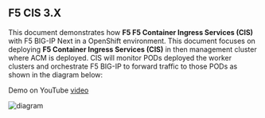 ## F5 CIS 3.X

This document demonstrates how **F5 F5 Container Ingress Services (CIS)** with F5 BIG-IP Next in a OpenShift environment. This document focuses on deploying **F5 Container Ingress Services (CIS)** in then management cluster where ACM is deployed. CIS will monitor PODs deployed the worker clusters and orchestrate F5 BIG-IP to forward traffic to those PODs as shown in the diagram below:

Demo on YouTube [video]()

![diagram]()